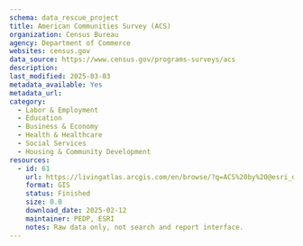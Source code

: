 ```yaml
---
schema: data_rescue_project 
title: American Communities Survey (ACS)
organization: Census Bureau
agency: Department of Commerce
websites: census.gov
data_source: https://www.census.gov/programs-surveys/acs
description: 
last_modified: 2025-03-03
metadata_available: Yes
metadata_url: 
category:
  - Labor & Employment 
  - Education 
  - Business & Economy 
  - Health & Healthcare 
  - Social Services 
  - Housing & Community Development 
resources:
  - id: 61
    url: https://livingatlas.arcgis.com/en/browse/?q=ACS%20by%20@esri_demographics#d=2&q=ACS+by+%40esri_demographics&type=layers
    format: GIS
    status: Finished
    size: 0.0
    download_date: 2025-02-12
    maintainer: PEDP, ESRI
    notes: Raw data only, not search and report interface.
---
```

